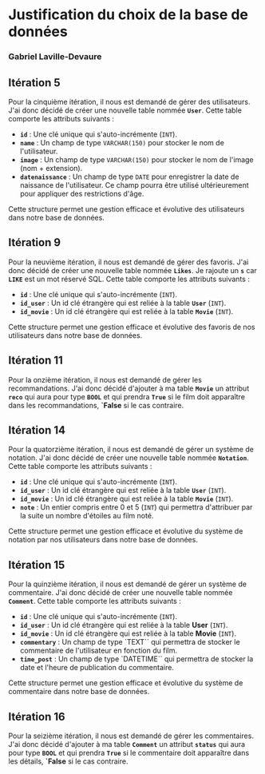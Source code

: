 # Justification du choix de la base de données

### Gabriel Laville-Devaure

## Itération 5

Pour la cinquième itération, il nous est demandé de gérer des utilisateurs. J'ai donc décidé de créer une nouvelle table nommée **`User`**. Cette table comporte les attributs suivants :

- **`id`** : Une clé unique qui s'auto-incrémente (`INT`).
- **`name`** : Un champ de type `VARCHAR(150)` pour stocker le nom de l'utilisateur.
- **`image`** : Un champ de type `VARCHAR(150)` pour stocker le nom de l'image (nom + extension).
- **`datenaissance`** : Un champ de type `DATE` pour enregistrer la date de naissance de l'utilisateur. Ce champ pourra être utilisé ultérieurement pour appliquer des restrictions d'âge.

Cette structure permet une gestion efficace et évolutive des utilisateurs dans notre base de données.

## Itération 9

Pour la neuvième itération, il nous est demandé de gérer des favoris. J'ai donc décidé de créer une nouvelle table nommée **`Likes`**. Je rajoute un **`s`** car **`LIKE`** est un mot réservé SQL. Cette table comporte les attributs suivants :

- **`id`** : Une clé unique qui s'auto-incrémente (`INT`).
- **`id_user`** : Un id clé étrangère qui est reliée à la table **`User`** (`INT`).
- **`id_movie`** : Un id clé étrangère qui est reliée à la table **`Movie`** (`INT`).

Cette structure permet une gestion efficace et évolutive des favoris de nos utilisateurs dans notre base de données.

## Itération 11

Pour la onzième itération, il nous est demandé de gérer les recommandations. J'ai donc décidé d'ajouter à ma table **`Movie`** un attribut **`reco`** qui aura pour type **`BOOL`** et qui prendra **`True`** si le film doit apparaître dans les recommandations, **`False** si le cas contraire.

## Itération 14

Pour la quatorzième itération, il nous est demandé de gérer un système de notation. J'ai donc décidé de créer une nouvelle table nommée **`Notation`**. Cette table comporte les attributs suivants :

- **`id`** : Une clé unique qui s'auto-incrémente (`INT`).
- **`id_user`** : Un id clé étrangère qui est reliée à la table **`User`** (`INT`).
- **`id_movie`** : Un id clé étrangère qui est reliée à la table **`Movie`** (`INT`).
- **`note`** : Un entier compris entre 0 et 5 (`INT`) qui permettra d'attribuer par la suite un nombre d'étoiles au film noté.

Cette structure permet une gestion efficace et évolutive du système de notation par nos utilisateurs dans notre base de données.

## Itération 15

Pour la quinzième itération, il nous est demandé de gérer un système de commentaire. J'ai donc décidé de créer une nouvelle table nommée **`Comment`**. Cette table comporte les attributs suivants :

- **`id`** : Une clé unique qui s'auto-incrémente (`INT`).
- **`id_user`** : Un id clé étrangère qui est reliée à la table **User** (`INT`).
- **`id_movie`** : Un id clé étrangère qui est reliée à la table **Movie** (`INT`).
- **`commentary`** : Un champ de type `TEXT`` qui permettra de stocker le commentaire de l'utilisateur en fonction du film.
- **`time_post`** : Un champ de type `DATETIME`` qui permettra de stocker la date et l'heure de publication du commentaire.

Cette structure permet une gestion efficace et évolutive du système de commentaire dans notre base de données.

## Itération 16

Pour la seizième itération, il nous est demandé de gérer les commentaires. J'ai donc décidé d'ajouter à ma table **`Comment`** un attribut **`status`** qui aura pour type **`BOOL`** et qui prendra **`True`** si le commentaire doit apparaître dans les détails, **`False** si le cas contraire.
